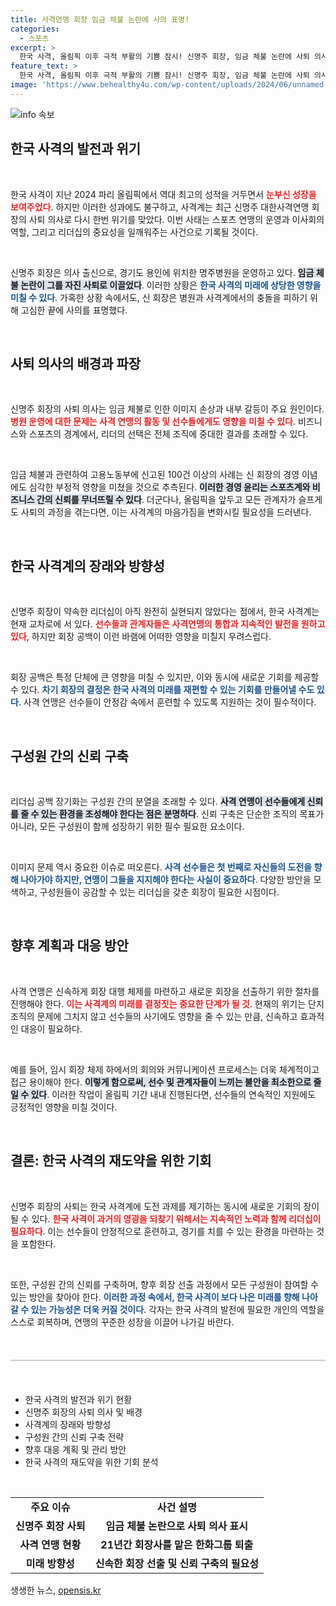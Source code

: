 ```yaml
---
title: 사격연맹 회장 임금 체불 논란에 사의 표명!
categories:
  - 스포츠
excerpt: >
  한국 사격, 올림픽 이후 극적 부활의 기쁨 잠시! 신명주 회장, 임금 체불 논란에 사퇴 의사 표명. 사격계의 불안한 미래가 우려된다. 클릭하여 자세히 알아보세요!
feature_text: >
  한국 사격, 올림픽 이후 극적 부활의 기쁨 잠시! 신명주 회장, 임금 체불 논란에 사퇴 의사 표명. 사격계의 불안한 미래가 우려된다. 클릭하여 자세히 알아보세요!
image: 'https://www.behealthy4u.com/wp-content/uploads/2024/06/unnamed-file.png'
---
```


<p><img src="https://www.behealthy4u.com/wp-content/uploads/2024/06/unnamed-file.png" alt="info 속보" /></p>

<h2 data-ke-size="size26">한국 사격의 발전과 위기</h2>

<p data-ke-size="size16">&nbsp;</p>

<p>한국 사격이 지난 2024 파리 올림픽에서 역대 최고의 성적을 거두면서 <b><span style="color: #ee2323;">눈부신 성장을 보여주었다</span></b>. 하지만 이러한 성과에도 불구하고, 사격계는 최근 신명주 대한사격연맹 회장의 사퇴 의사로 다시 한번 위기를 맞았다. 이번 사태는 스포츠 연맹의 운영과 이사회의 역할, 그리고 리더십의 중요성을 일깨워주는 사건으로 기록될 것이다. </p>

<p data-ke-size="size16">&nbsp;</p>

<p>신명주 회장은 의사 출신으로, 경기도 용인에 위치한 명주병원을 운영하고 있다. <b><span style="background-color: #21538527;">임금 체불 논란이 그를 자진 사퇴로 이끌었다</span></b>. 이러한 상황은 <b><span style="color: #1a5490;">한국 사격의 미래에 상당한 영향을 미칠 수 있다</span></b>. 가혹한 상황 속에서도, 신 회장은 병원과 사격계에서의 충돌을 피하기 위해 고심한 끝에 사의를 표명했다. </p>

<p data-ke-size="size16">&nbsp;</p>

<h2 data-ke-size="size26">사퇴 의사의 배경과 파장</h2>

<p data-ke-size="size16">&nbsp;</p>

<p>신명주 회장의 사퇴 의사는 임금 체불로 인한 이미지 손상과 내부 갈등이 주요 원인이다. <b><span style="color: #ee2323;">병원 운영에 대한 문제는 사격 연맹의 활동 및 선수들에게도 영향을 미칠 수 있다</span></b>.  비즈니스와 스포츠의 경계에서, 리더의 선택은 전체 조직에 중대한 결과를 초래할 수 있다. </p>

<p data-ke-size="size16">&nbsp;</p>

<p>임금 체불과 관련하여 고용노동부에 신고된 100건 이상의 사례는 신 회장의 경영 이념에도 심각한 부정적 영향을 미쳤을 것으로 추측된다. <b><span style="background-color: #21538527;">이러한 경영 윤리는 스포츠계와 비즈니스 간의 신뢰를 무너뜨릴 수 있다</span></b>. 더군다나, 올림픽을 앞두고 모든 관계자가 슬프게도 사퇴의 과정을 겪는다면, 이는 사격계의 마음가짐을 변화시킬 필요성을 드러낸다. </p>

<p data-ke-size="size16">&nbsp;</p>

<h2 data-ke-size="size26">한국 사격계의 장래와 방향성</h2>

<p data-ke-size="size16">&nbsp;</p>

<p>신명주 회장이 약속한 리더십이 아직 완전히 실현되지 않았다는 점에서, 한국 사격계는 현재 교차로에 서 있다. <b><span style="color: #ee2323;">선수들과 관계자들은 사격연맹의 통합과 지속적인 발전을 원하고 있다</span></b>, 하지만 회장 공백이 이런 바램에 어떠한 영향을 미칠지 우려스럽다. </p>

<p data-ke-size="size16">&nbsp;</p>

<p>회장 공백은 특정 단체에 큰 영향을 미칠 수 있지만, 이와 동시에 새로운 기회를 제공할 수 있다. <b><span style="color: #1a5490;">차기 회장의 결정은 한국 사격의 미래를 재편할 수 있는 기회를 만들어낼 수도 있다</span></b>. 사격 연맹은 선수들이 안정감 속에서 훈련할 수 있도록 지원하는 것이 필수적이다. </p>

<p data-ke-size="size16">&nbsp;</p>

<h2 data-ke-size="size26">구성원 간의 신뢰 구축</h2>

<p data-ke-size="size16">&nbsp;</p>

<p>리더십 공백 장기화는 구성원 간의 분열을 초래할 수 있다. <b><span style="background-color: #21538527;">사격 연맹이 선수들에게 신뢰를 줄 수 있는 환경을 조성해야 한다는 점은 분명하다</span></b>. 신뢰 구축은 단순한 조직의 목표가 아니라, 모든 구성원이 함께 성장하기 위한 필수 필요한 요소이다. </p>

<p data-ke-size="size16">&nbsp;</p>

<p>이미지 문제 역시 중요한 이슈로 떠오른다. <b><span style="color: #1a5490;">사격 선수들은 첫 번째로 자신들의 도전을 향해 나아가야 하지만, 연맹이 그들을 지지해야 한다는 사실이 중요하다</span></b>. 다양한 방안을 모색하고, 구성원들이 공감할 수 있는 리더십을 갖춘 회장이 필요한 시점이다. </p>

<p data-ke-size="size16">&nbsp;</p>

<h2 data-ke-size="size26">향후 계획과 대응 방안</h2>

<p data-ke-size="size16">&nbsp;</p>

<p>사격 연맹은 신속하게 회장 대행 체제를 마련하고 새로운 회장을 선출하기 위한 절차를 진행해야 한다. <b><span style="color: #ee2323;">이는 사격계의 미래를 결정짓는 중요한 단계가 될 것</span></b>. 현재의 위기는 단지 조직의 문제에 그치지 않고 선수들의 사기에도 영향을 줄 수 있는 만큼, 신속하고 효과적인 대응이 필요하다. </p>

<p data-ke-size="size16">&nbsp;</p>

<p>예를 들어, 임시 회장 체제 하에서의 회의와 커뮤니케이션 프로세스는 더욱 체계적이고 접근 용이해야 한다. <b><span style="background-color: #21538527;">이렇게 함으로써, 선수 및 관계자들이 느끼는 불안을 최소한으로 줄일 수 있다</span></b>. 이러한 작업이 올림픽 기간 내내 진행된다면, 선수들의 연속적인 지원에도 긍정적인 영향을 미칠 것이다. </p>

<p data-ke-size="size16">&nbsp;</p>

<h2 data-ke-size="size26">결론: 한국 사격의 재도약을 위한 기회</h2>

<p data-ke-size="size16">&nbsp;</p>

<p>신명주 회장의 사퇴는 한국 사격계에 도전 과제를 제기하는 동시에 새로운 기회의 장이 될 수 있다. <b><span style="color: #ee2323;">한국 사격이 과거의 영광을 되찾기 위해서는 지속적인 노력과 함께 리더십이 필요하다</span></b>. 이는 선수들이 안정적으로 훈련하고, 경기를 치를 수 있는 환경을 마련하는 것을 포함한다.</p>

<p data-ke-size="size16">&nbsp;</p>

<p>또한, 구성원 간의 신뢰를 구축하며, 향후 회장 선출 과정에서 모든 구성원이 참여할 수 있는 방안을 찾아야 한다. <b><span style="color: #1a5490;">이러한 과정 속에서, 한국 사격이 보다 나은 미래를 향해 나아갈 수 있는 가능성은 더욱 커질 것이다</span></b>. 각자는 한국 사격의 발전에 필요한 개인의 역할을 스스로 회복하며, 연맹의 꾸준한 성장을 이끌어 나가길 바란다. </p>

<p data-ke-size="size16">&nbsp;</p>

<hr style="width: 100%; height: 2px; background-color: #ccc; margin: 20px 0;"/>

<p data-ke-size="size16">&nbsp;</p>

<ul>
    <li>한국 사격의 발전과 위기 현황</li>
    <li>신명주 회장의 사퇴 의사 및 배경</li>
    <li>사격계의 장래와 방향성</li>
    <li>구성원 간의 신뢰 구축 전략</li>
    <li>향후 대응 계획 및 관리 방안</li>
    <li>한국 사격의 재도약을 위한 기회 분석</li>
</ul>

<p data-ke-size="size16">&nbsp;</p>

<table style="width: 100%; border-collapse: collapse;">
    <tr>
        <td style="text-align: center; height: 30px;"><b>주요 이슈</b></td>
        <td style="text-align: center; height: 30px;"><b>사건 설명</b></td>
    </tr>
    <tr>
        <td style="text-align: center; height: 17px;"><b>신명주 회장 사퇴</b></td>
        <td style="text-align: center; height: 17px;"><b>임금 체불 논란으로 사퇴 의사 표시</b></td>
    </tr>
    <tr>
        <td style="text-align: center; height: 17px;"><b>사격 연맹 현황</b></td>
        <td style="text-align: center; height: 17px;"><b>21년간 회장사를 맡은 한화그룹 퇴출</b></td>
    </tr>
    <tr>
        <td style="text-align: center; height: 17px;"><b>미래 방향성</b></td>
        <td style="text-align: center; height: 17px;"><b>신속한 회장 선출 및 신뢰 구축의 필요성</b></td>
    </tr>
</table>
생생한 뉴스, <a href="https://opensis.kr" rel="dofollow">opensis.kr</a>


